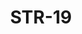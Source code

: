 ﻿---
title: "STR-19"
price: "15700"
size: "2050мм*860мм, 2050мм*960мм"
picture: door21.jpg
description: Внешняя отделка Металл, Цвет Крокодил черный, Внутренняя отделка МДФ-панель 16мм с стеклянными вставками, Цвет Венге, Толщина дверного блока 110 мм, Цвет покраски Муар черный, NANO-утепление полотна минеральная плита ISOVER + ПЕНОПЛАСТ, контуров уплотнения 3, 3 петли на подшипнике, наличник металлический, Нижний замок Гардиан 3211, Накладка на верхний замок автошторка CRIT, Верхний замок Гардиан 3001, Цилиндр APECS ключ-вертушка, Броненакладка на цилиндр врезная, Задвижка «Ночной сторож», Глазок, Ручка РОССО-713 –серебро, Эксцентрик"
---
